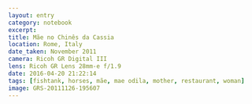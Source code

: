 ```yaml
--- 
layout: entry
category: notebook
excerpt:
title: Mãe no Chinês da Cassia
location: Rome, Italy
date_taken: November 2011
camera: Ricoh GR Digital III
lens: Ricoh GR Lens 28mm-e f/1.9
date: 2016-04-20 21:22:14
tags: [fishtank, horses, mãe, mae odila, mother, restaurant, woman]
image: GRS-20111126-195607
---
```

